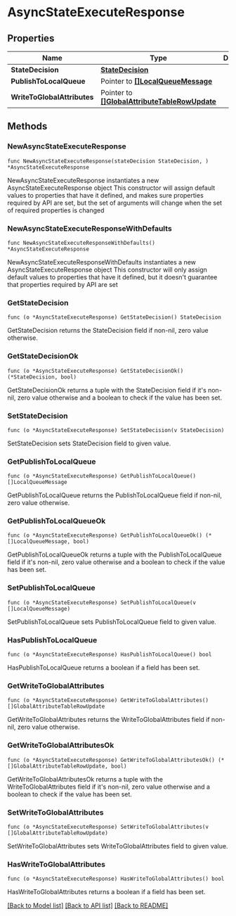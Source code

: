 # AsyncStateExecuteResponse

## Properties

Name | Type | Description | Notes
------------ | ------------- | ------------- | -------------
**StateDecision** | [**StateDecision**](StateDecision.md) |  | 
**PublishToLocalQueue** | Pointer to [**[]LocalQueueMessage**](LocalQueueMessage.md) |  | [optional] 
**WriteToGlobalAttributes** | Pointer to [**[]GlobalAttributeTableRowUpdate**](GlobalAttributeTableRowUpdate.md) |  | [optional] 

## Methods

### NewAsyncStateExecuteResponse

`func NewAsyncStateExecuteResponse(stateDecision StateDecision, ) *AsyncStateExecuteResponse`

NewAsyncStateExecuteResponse instantiates a new AsyncStateExecuteResponse object
This constructor will assign default values to properties that have it defined,
and makes sure properties required by API are set, but the set of arguments
will change when the set of required properties is changed

### NewAsyncStateExecuteResponseWithDefaults

`func NewAsyncStateExecuteResponseWithDefaults() *AsyncStateExecuteResponse`

NewAsyncStateExecuteResponseWithDefaults instantiates a new AsyncStateExecuteResponse object
This constructor will only assign default values to properties that have it defined,
but it doesn't guarantee that properties required by API are set

### GetStateDecision

`func (o *AsyncStateExecuteResponse) GetStateDecision() StateDecision`

GetStateDecision returns the StateDecision field if non-nil, zero value otherwise.

### GetStateDecisionOk

`func (o *AsyncStateExecuteResponse) GetStateDecisionOk() (*StateDecision, bool)`

GetStateDecisionOk returns a tuple with the StateDecision field if it's non-nil, zero value otherwise
and a boolean to check if the value has been set.

### SetStateDecision

`func (o *AsyncStateExecuteResponse) SetStateDecision(v StateDecision)`

SetStateDecision sets StateDecision field to given value.


### GetPublishToLocalQueue

`func (o *AsyncStateExecuteResponse) GetPublishToLocalQueue() []LocalQueueMessage`

GetPublishToLocalQueue returns the PublishToLocalQueue field if non-nil, zero value otherwise.

### GetPublishToLocalQueueOk

`func (o *AsyncStateExecuteResponse) GetPublishToLocalQueueOk() (*[]LocalQueueMessage, bool)`

GetPublishToLocalQueueOk returns a tuple with the PublishToLocalQueue field if it's non-nil, zero value otherwise
and a boolean to check if the value has been set.

### SetPublishToLocalQueue

`func (o *AsyncStateExecuteResponse) SetPublishToLocalQueue(v []LocalQueueMessage)`

SetPublishToLocalQueue sets PublishToLocalQueue field to given value.

### HasPublishToLocalQueue

`func (o *AsyncStateExecuteResponse) HasPublishToLocalQueue() bool`

HasPublishToLocalQueue returns a boolean if a field has been set.

### GetWriteToGlobalAttributes

`func (o *AsyncStateExecuteResponse) GetWriteToGlobalAttributes() []GlobalAttributeTableRowUpdate`

GetWriteToGlobalAttributes returns the WriteToGlobalAttributes field if non-nil, zero value otherwise.

### GetWriteToGlobalAttributesOk

`func (o *AsyncStateExecuteResponse) GetWriteToGlobalAttributesOk() (*[]GlobalAttributeTableRowUpdate, bool)`

GetWriteToGlobalAttributesOk returns a tuple with the WriteToGlobalAttributes field if it's non-nil, zero value otherwise
and a boolean to check if the value has been set.

### SetWriteToGlobalAttributes

`func (o *AsyncStateExecuteResponse) SetWriteToGlobalAttributes(v []GlobalAttributeTableRowUpdate)`

SetWriteToGlobalAttributes sets WriteToGlobalAttributes field to given value.

### HasWriteToGlobalAttributes

`func (o *AsyncStateExecuteResponse) HasWriteToGlobalAttributes() bool`

HasWriteToGlobalAttributes returns a boolean if a field has been set.


[[Back to Model list]](../README.md#documentation-for-models) [[Back to API list]](../README.md#documentation-for-api-endpoints) [[Back to README]](../README.md)


